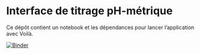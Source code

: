 # Interface de titrage pH-métrique

Ce dépôt contient un notebook et les dépendances pour lancer l’application avec Voilà.

[![Binder](https://mybinder.org/badge_logo.svg)](https://mybinder.org/v2/gh/TonCompteGitHub/titrage-ph/HEAD?urlpath=voila%2Frender%2Fmon_interface_titrage.ipynb)

